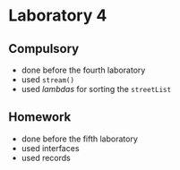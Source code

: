 # Laboratory 4
## Compulsory
- done before the fourth laboratory
- used ```stream()```
- used _lambdas_ for sorting the ```streetList```

## Homework
- done before the fifth laboratory
- used interfaces
- used records
